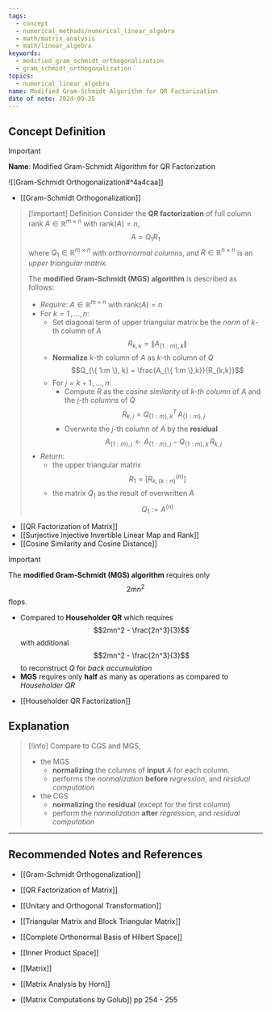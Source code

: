 ```yaml
---
tags:
  - concept
  - numerical_methods/numerical_linear_algebra
  - math/matrix_analysis
  - math/linear_algebra
keywords:
  - modified_gram_schmidt_orthogonalization
  - gram_schmidt_orthogonalization
topics:
  - numerical_linear_algebra
name: Modified Gram-Schmidt Algorithm for QR Factorization
date of note: 2024-09-25
---
```


## Concept Definition

>[!important]
>**Name**: Modified Gram-Schmidt Algorithm for QR Factorization

![[Gram-Schmidt Orthogonalization#^4a4caa]]

- [[Gram-Schmidt Orthogonalization]]

>[!important] Definition
>Consider the **QR factorization** of full column rank $A\in \mathbb{R}^{m\times n}$ with $\text{rank}(A) = n$, $$A = Q_{1}R_{1}$$ where $Q_{1}\in \mathbb{R}^{m\times n}$ with *orthornormal columns*, and $R\in \mathbb{R}^{n\times n}$ is an *upper triangular matrix.*
>
>The **modified Gram-Schmidt (MGS) algorithm** is described as follows:
>- *Require*: $A\in \mathbb{R}^{m\times n}$ with $\text{rank}(A) = n$
>- For $k=1\,{,}\ldots{,}\,n$:
>	- Set diagonal term of upper triangular matrix be the *norm* of $k$-th column  of $A$ $$R_{k,k} = \lVert A_{\{ 1:m \}, k} \rVert $$
>	- **Normalize** $k$-th column of $A$ as $k$-th column of $Q$ $$Q_{\{ 1:m \}, k} = \frac{A_{\{ 1:m \},k}}{R_{k,k}}$$
>	- For $j=k+1\,{,}\ldots{,}\,n$:
>		- Compute $R$ as the *cosine similarity* of *$k$-th column* of $A$ and the *$j$-th columns* of $Q$ $$R_{k,j} = Q_{\{ 1:m \}, k}^{T}\,A_{\{ 1:m \}, j}$$
>		- Overwrite the $j$-th column of $A$ by the **residual** $$A_{\{ 1:m \}, j} \leftarrow A_{\{ 1:m \}, j} - Q_{\{ 1:m \}, k}\,R_{k,j}$$
>- *Return*: 
>	- the upper triangular matrix $$R_{1} = [R_{k,\{ k:n \}}^{(n)}]$$
>	- the matrix $Q_{1}$ as the result of overwritten $A$ $$Q_{1} := A^{(n)}$$ 

- [[QR Factorization of Matrix]]
- [[Surjective Injective Invertible Linear Map and Rank]]
- [[Cosine Similarity and Cosine Distance]]

>[!important]
>The **modified Gram-Schmidt (MGS) algorithm** requires only $$2mn^2$$ flops.
>- Compared to **Householder QR** which requires $$2mn^2 - \frac{2n^3}{3}$$ with additional $$2mn^2 - \frac{2n^3}{3}$$ to reconstruct $Q$ for *back accumulation*
>- **MGS** requires only **half** as many as operations as compared to *Householder QR*

- [[Householder QR Factorization]]

## Explanation

>[!info]
>Compare to CGS and MGS, 
>- the MGS 
>	- **normalizing** the columns of **input** $A$ for each column. 
>	- performs the *normalization* **before** *regression*, and *residual computation*
>- the CGS 
>	- **normalizing** the **residual** (except for the first column)
>	- perform the *normalization* **after** *regression*, and *residual computation*




-----------
##  Recommended Notes and References


- [[Gram-Schmidt Orthogonalization]]
- [[QR Factorization of Matrix]]

- [[Unitary and Orthogonal Transformation]]
- [[Triangular Matrix and Block Triangular Matrix]]

- [[Complete Orthonormal Basis of Hilbert Space]]
- [[Inner Product Space]]
- [[Matrix]]



- [[Matrix Analysis by Horn]]
- [[Matrix Computations by Golub]] pp 254 - 255
